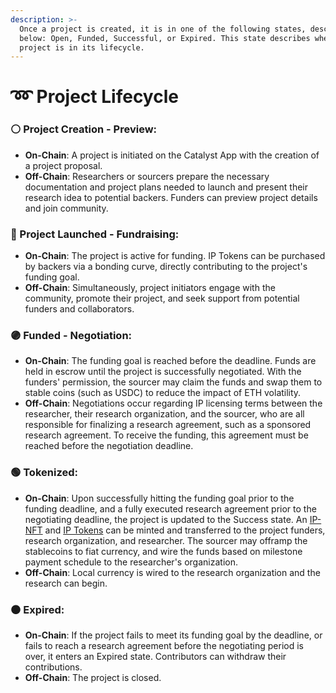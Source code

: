 ```yaml
---
description: >-
  Once a project is created, it is in one of the following states, described
  below: Open, Funded, Successful, or Expired. This state describes where the
  project is in its lifecycle.
---
```


# ➿ Project Lifecycle

### ⚪️ **Project Creation - Preview**:

* **On-Chain**: A project is initiated on the Catalyst App with the creation of a project proposal.
* **Off-Chain**: Researchers or sourcers prepare the necessary documentation and project plans needed to launch and present their research idea to potential backers. Funders can preview project details and join community.&#x20;

### **🔵 Project Launched - Fundraising**:

* **On-Chain**:  The project is active for funding. IP Tokens can be purchased by backers via a bonding curve, directly contributing to the project's funding goal.
* **Off-Chain**: Simultaneously, project initiators engage with the community, promote their project, and seek support from potential funders and collaborators.

### **🟣 Funded - Negotiation**:

* **On-Chain**: The funding goal is reached before the deadline. Funds are held in escrow until the project is successfully negotiated. With the funders' permission, the sourcer may claim the funds and swap them to stable coins (such as USDC) to reduce the impact of ETH volatility.
* **Off-Chain**: Negotiations occur regarding IP licensing terms between the researcher, their research organization, and the sourcer, who are all responsible for finalizing a research agreement, such as a sponsored research agreement. To receive the funding, this agreement must be reached before the negotiation deadline.

### **🟢 Tokenized**:

* **On-Chain**: Upon successfully hitting the funding goal prior to the funding deadline, and a fully executed research agreement prior to the negotiating deadline, the project is updated to the Success state. An [IP-NFT](https://docs.molecule.to/documentation/ip-nfts/intro-to-ip-nft) and [IP Tokens](https://docs.molecule.to/documentation/ip-tokens/what-are-ipts) can be minted and transferred to the project funders, research organization, and researcher. The sourcer may offramp the stablecoins to fiat currency, and wire the funds based on milestone payment schedule to the researcher's organization.
* **Off-Chain**: Local currency is wired to the research organization and the research can begin.

### **⚫️ Expired**:

* **On-Chain**: If the project fails to meet its funding goal by the deadline, or fails to reach a research agreement before the negotiating period is over, it enters an Expired state. Contributors can withdraw their contributions.
* **Off-Chain**: The project is closed.
